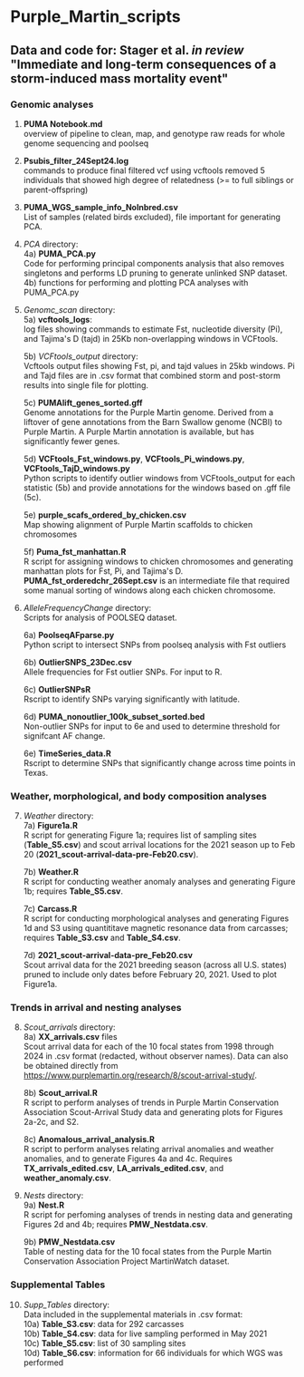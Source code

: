 # Purple_Martin_scripts

## Data and code for: Stager et al. _in review_ "Immediate and long-term consequences of a storm-induced mass mortality event"


### Genomic analyses
1) **PUMA Notebook.md** \
  overview of pipeline to clean, map, and genotype raw reads for whole genome sequencing and poolseq

2) **Psubis_filter_24Sept24.log** \
  commands to produce final filtered vcf using vcftools 
  removed 5 individuals that showed high degree of relatedness (>= to full siblings or parent-offspring)

3) **PUMA_WGS_sample_info_NoInbred.csv** \
   List of samples (related birds excluded), file important for generating PCA.

4) *PCA* directory: \
	4a) **PUMA_PCA.py** \
			Code for performing principal components analysis that also removes singletons 
			and performs LD pruning to generate unlinked SNP dataset. 
	4b) functions for performing and plotting PCA analyses with PUMA_PCA.py 
	
5) *Genomc_scan* directory: \
	5a) **vcftools_logs**: \
		log files showing commands to estimate Fst, nucleotide diversity (Pi), and Tajima's D (tajd)
		in 25Kb non-overlapping windows in VCFtools. 
	
	5b) *VCFtools_output* directory: \
		Vcftools output files showing Fst, pi, and tajd values in 25kb windows. Pi and Tajd
		files are in .csv format that combined storm and post-storm results into single file
		for plotting. 
		
	5c) **PUMAlift_genes_sorted.gff** \
		Genome annotations for the Purple Martin genome. Derived from a liftover of gene annotations
		from the Barn Swallow genome (NCBI) to Purple Martin. A Purple Martin annotation is available,
		but has significantly fewer genes. 
		
	5d) **VCFtools_Fst_windows.py**, **VCFtools_Pi_windows.py**, **VCFtools_TajD_windows.py** \
		Python scripts to identify outlier windows from VCFtools_output for each statistic (5b) and provide
		annotations for the windows based on .gff file (5c). 
		
	5e) **purple_scafs_ordered_by_chicken.csv** \
		Map showing alignment of Purple Martin scaffolds to chicken chromosomes 
	
	5f) **Puma_fst_manhattan.R** \
		R script for assigning windows to chicken chromosomes and generating manhattan plots
		for Fst, Pi, and Tajima's D. **PUMA_fst_orderedchr_26Sept.csv** is an intermediate file
		that required some manual sorting of windows along each chicken chromosome. 

6) *AlleleFrequencyChange* directory: \
	Scripts for analysis of POOLSEQ dataset. 
	
	6a) **PoolseqAFparse.py** \
		Python script to intersect SNPs from poolseq analysis with Fst outliers 
	
	6b) **OutlierSNPS_23Dec.csv** \
		Allele frequencies for Fst outlier SNPs. For input to R.
	
	6c) **OutlierSNPsR** \
		Rscript to identify SNPs varying significantly with latitude. 
	
	6d) **PUMA_nonoutlier_100k_subset_sorted.bed** \
		Non-outlier SNPs for input to 6e and used to determine threshold for signifcant
		AF change. 
	
	6e) **TimeSeries_data.R** \
		Rscript to determine SNPs that significantly change across time points in Texas. 


### Weather, morphological, and body composition analyses

7) *Weather* directory: \
   	7a) **Figure1a.R** \
  		R script for generating Figure 1a; requires list of sampling sites (**Table_S5.csv**) and scout arrival locations for the 2021 season up to Feb 20 (**2021_scout-arrival-data-pre-Feb20.csv**). 
   
	7b) **Weather.R** \
   		R script for conducting weather anomaly analyses and generating Figure 1b; requires **Table_S5.csv**.

	7c) **Carcass.R** \
    		R script for conducting morphological analyses and generating Figures 1d and S3 using quantititave magnetic resonance data from carcasses; requires **Table_S3.csv** and **Table_S4.csv**.

   	7d) **2021_scout-arrival-data-pre_Feb20.csv** \
   		Scout arrival data for the 2021 breeding season (across all U.S. states) pruned to include only dates before February 20, 2021. Used to plot Figure1a.

### Trends in arrival and nesting analyses

8) *Scout_arrivals* directory: \
	8a) **XX_arrivals.csv** files \
	Scout arrival data for each of the 10 focal states from 1998 through 2024 in .csv format (redacted, without observer names). Data can also be obtained directly from https://www.purplemartin.org/research/8/scout-arrival-study/.
	
	8b) **Scout_arrival.R** \
	R script to perform analyses of trends in Purple Martin Conservation Association Scout-Arrival Study data and generating plots for Figures 2a-2c, and S2.

	8c) **Anomalous_arrival_analysis.R** \
	R script to perform analyses relating arrival anomalies and weather anomalies, and to generate Figures 4a and 4c. Requires **TX_arrivals_edited.csv**, **LA_arrivals_edited.csv**, and **weather_anomaly.csv**.

9) *Nests* directory: \
	9a) **Nest.R** \
	R script for perfoming analyses of trends in nesting data and generating Figures 2d and 4b; requires **PMW_Nestdata.csv**.

   	9b) **PMW_Nestdata.csv** \
	Table of nesting data for the 10 focal states from the Purple Martin Conservation Association Project MartinWatch dataset.

### Supplemental Tables
10) *Supp_Tables* directory: \
    Data included in the supplemental materials in .csv format: \
    	10a) **Table_S3.csv**: data for 292 carcasses \
    	10b) **Table_S4.csv**: data for live sampling performed in May 2021 \
    	10c) **Table_S5.csv**: list of 30 sampling sites \
    	10d) **Table_S6.csv**: information for 66 individuals for which WGS was performed
